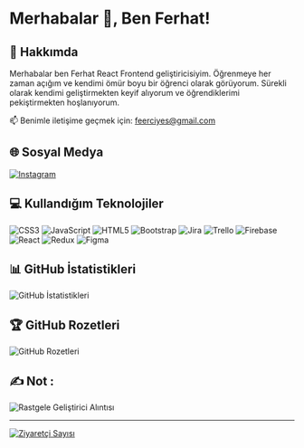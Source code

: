 # Merhabalar 👋, Ben Ferhat!
## 🚀 Hakkımda

 Merhabalar ben Ferhat
  React Frontend geliştiricisiyim. Öğrenmeye her zaman açığım ve kendimi ömür boyu bir öğrenci olarak görüyorum. Sürekli olarak kendimi geliştirmekten keyif alıyorum ve öğrendiklerimi pekiştirmekten hoşlanıyorum. 

📫 Benimle iletişime geçmek için: feerciyes@gmail.com

## 🌐 Sosyal Medya

[![Instagram](https://img.shields.io/badge/Instagram-%23E4405F.svg?logo=Instagram&logoColor=white)](https://instagram.com/frhteeercys_123) 

## 💻 Kullandığım Teknolojiler 

![CSS3](https://img.shields.io/badge/css3-%231572B6.svg?style=for-the-badge&logo=css3&logoColor=white) ![JavaScript](https://img.shields.io/badge/javascript-%23323330.svg?style=for-the-badge&logo=javascript&logoColor=%23F7DF1E) ![HTML5](https://img.shields.io/badge/html5-%23E34F26.svg?style=for-the-badge&logo=html5&logoColor=white) ![Bootstrap](https://img.shields.io/badge/bootstrap-%23563D7C.svg?style=for-the-badge&logo=bootstrap&logoColor=white) ![Jira](https://img.shields.io/badge/jira-%230A0FFF.svg?style=for-the-badge&logo=jira&logoColor=white) ![Trello](https://img.shields.io/badge/Trello-%23026AA7.svg?style=for-the-badge&logo=Trello&logoColor=white) ![Firebase](https://img.shields.io/badge/firebase-%23039BE5.svg?style=for-the-badge&logo=firebase) ![React](https://img.shields.io/badge/react-%2320232a.svg?style=for-the-badge&logo=react&logoColor=%2361DAFB) ![Redux](https://img.shields.io/badge/redux-%23593d88.svg?style=for-the-badge&logo=redux&logoColor=white) ![Figma](https://img.shields.io/badge/figma-%23F24E1E.svg?style=for-the-badge&logo=figma&logoColor=white)

## 📊 GitHub İstatistikleri

![GitHub İstatistikleri](https://github-readme-stats.vercel.app/api?username=ferhaterciyes&theme=synthwave&hide_border=false&include_all_commits=true&count_private=true)

## 🏆 GitHub Rozetleri

![GitHub Rozetleri](https://github-profile-trophy.vercel.app/?username=ferhaterciyes&theme=radical&no-frame=false&no-bg=true&margin-w=4)

## ✍️ Not :

![Rastgele Geliştirici Alıntısı](https://quotes-github-readme.vercel.app/api?type=horizontal&theme=radical)

---

[![Ziyaretçi Sayısı](https://visitcount.itsvg.in/api?id=ferhaterciyes&icon=0&color=0)](https://visitcount.itsvg.in)

<!-- GPRM ( https://gprm.itsvg.in ) ile oluşturulmuştur -->

